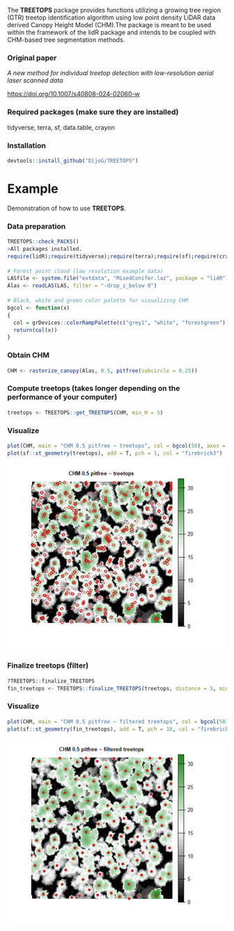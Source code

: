 The **TREETOPS** package provides functions utilizing a growing tree region (GTR) treetop identification algorithm using low point density LiDAR data derived Canopy Height Model (CHM).The package is meant to be used within the framework of the lidR package and intends to be coupled with CHM-based tree segmentation methods. 

### Original paper
*A new method for individual treetop detection with low-resolution aerial laser scanned data*

https://doi.org/10.1007/s40808-024-02060-w


### Required packages (make sure they are installed)

tidyverse, terra, sf, data.table, crayon


### Installation

```r
devtools::install_github("DijoG/TREETOPS")
```

# Example
Demonstration of how to use **TREETOPS**. 

### Data preparation

```r
TREETOPS::check_PACKS()
>All packages installed.
require(lidR);require(tidyverse);require(terra);require(sf);require(crayon)

# Forest point cloud (low resolution example data)
LASfile <- system.file("extdata", "MixedConifer.laz", package = "lidR")
Alas <- readLAS(LAS, filter = "-drop_z_below 0") 

# Black, white and green color palette for visualizing CHM
bgcol <- function(x)
{
  col = grDevices::colorRampPalette(c("grey1", "white", "forestgreen"))
  return(col(x))
}
```

### Obtain CHM

```r
CHM <- rasterize_canopy(Alas, 0.5, pitfree(subcircle = 0.25))
```

### Compute treetops (takes longer depending on the performance of your computer)

```r
treetops <- TREETOPS::get_TREETOPS(CHM, min_H = 5)
```

### Visualize

```r
plot(CHM, main = "CHM 0.5 pitfree ~ treetops", col = bgcol(50), axes = F)
plot(sf::st_geometry(treetops), add = T, pch = 1, col = "firebrick3")
```
<img align="bottom" src="https://raw.githubusercontent.com/DijoG/storage/main/README/TREETOPS_01.png">

### Finalize treetops (filter)

```r
?TREETOPS::finalize_TREETOPS
fin_treetops <- TREETOPS::finalize_TREETOPS(treetops, distance = 5, min_H = 5)
```

### Visualize

```r
plot(CHM, main = "CHM 0.5 pitfree ~ filtered treetops", col = bgcol(50), axes = F)
plot(sf::st_geometry(fin_treetops), add = T, pch = 16, col = "firebrick3")
```
<img align="bottom" src="https://raw.githubusercontent.com/DijoG/storage/main/README/TREETOPS_02.png">

